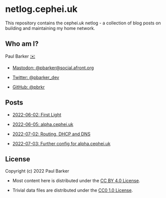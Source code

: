 <!--
Copyright (c) 2022 Paul Barker
SPDX-License-Identifier: CC-BY-4.0
-->

# netlog.cephei.uk

This repository contains the cephei.uk netlog - a collection of blog posts on
building and maintaining my home network.

## Who am I?

Paul Barker
[:envelope:](mailto:paul@pbarker.dev)

* [Mastodon: @pbarker@social.afront.org](https://social.afront.org/web/@pbarker)

* [Twitter: @pbarker_dev](https://twitter.com/pbarker_dev)

* [GitHub: @pbrkr](https://github.com/pbrkr/)

## Posts

* [2022-06-02: First Light](/posts/2022-06-02-first-light.md)

* [2022-06-05: alpha.cephei.uk](/posts/2022-06-05-alpha.cephei.uk.md)

* [2022-07-02: Routing, DHCP and DNS](/posts/2022-07-02-routing-dhcp-and-dns.md)

* [2022-07-03: Further config for alpha.cephei.uk](/posts/2022-07-03-further-config-alpha.cephei.uk.md)

## License

Copyright (c) 2022 Paul Barker

* Most content here is distributed under the
  [CC BY 4.0 License](https://tldrlegal.com/license/creative-commons-attribution-4.0-international-(cc-by-4)).

* Trivial data files are distributed under the
  [CC0 1.0 License](https://tldrlegal.com/license/creative-commons-cc0-1.0-universal).
